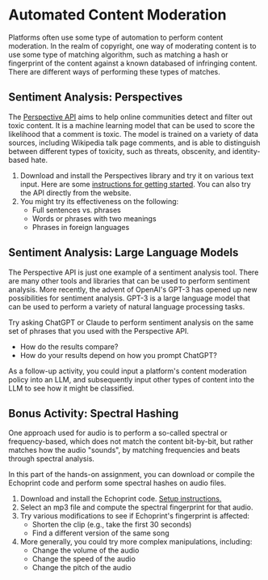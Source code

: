 # Automated Content Moderation

Platforms often use some type of automation to perform content moderation. In
the realm of copyright, one way of moderating content is to use some type of
matching algorithm, such as matching a hash or fingerprint of the content
against a known databased of infringing content. There are different ways of
performing these types of matches. 

## Sentiment Analysis: Perspectives

The [Perspective API](https://www.perspectiveapi.com/) aims to help online
communities detect and filter out toxic content. It is a machine learning
model that can be used to score the likelihood that a comment is toxic. The
model is trained on a variety of data sources, including Wikipedia talk page
comments, and is able to distinguish between different types of toxicity, such
as threats, obscenity, and identity-based hate.

1. Download and install the Perspectives library and try it on various text
   input. Here are some [instructions for getting started](https://developers.perspectiveapi.com/s/docs-get-started?language=en_US). 
   You can also try the API directly from the website.
2. You might try its effectiveness on the following:
    - Full sentences vs. phrases
    - Words or phrases with two meanings
    - Phrases in foreign languages

## Sentiment Analysis: Large Language Models

The Perspective API is just one example of a sentiment analysis tool. There
are many other tools and libraries that can be used to perform sentiment
analysis. More recently, the advent of OpenAI's GPT-3 has opened up new
possibilities for sentiment analysis. GPT-3 is a large language model that can
be used to perform a variety of natural language processing tasks.

Try asking ChatGPT or Claude to perform sentiment analysis on the same set of phrases
that you used with the Perspective API. 

* How do the results compare? 
* How do your results depend on how you prompt ChatGPT?

As a follow-up activity, you could input a platform's content moderation
policy into an LLM, and subsequently input other types of content into the LLM
to see how it might be classified.

## Bonus Activity: Spectral Hashing

One approach used for audio is to perform a so-called spectral or
frequency-based, which does not match the content bit-by-bit, but rather
matches how the audio "sounds", by matching frequencies and beats through
spectral analysis.

In this part of the hands-on assignment, you can download or compile the
Echoprint code and perform some spectral hashes on audio files. 

1. Download and install the Echoprint code. [Setup
   instructions.](https://gist.github.com/predakanga/2376835)
2. Select an mp3 file and compute the spectral fingerprint for that audio.
3. Try various modifications to see if Echoprint's fingerprint is affected:
    - Shorten the clip (e.g., take the first 30 seconds)
    - Find a different version of the same song
4. More generally, you could try more complex manipulations, including:
    - Change the volume of the audio
    - Change the speed of the audio
    - Change the pitch of the audio
